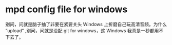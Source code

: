 # mpd config file for windows

别问，问就是脑子抽了非要在紧要关头 Windows 上折磨自己玩高清音频。为什么 “upload” ,别问，问就是没配 git for windows，这 Windows 我真是一秒都用不下去了。
